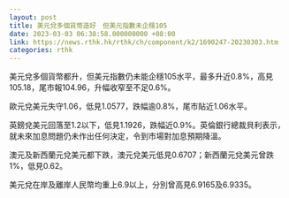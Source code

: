 ```yaml
---
layout: post
title: 美元兌多個貨幣造好　但美元指數未企穩105
date: 2023-03-03 06:38:58.000000000 +08:00
link: https://news.rthk.hk/rthk/ch/component/k2/1690247-20230303.htm
categories: rthk
---
```


美元兌多個貨幣都升，但美元指數仍未能企穩105水平，最多升近0.8%，高見105.18，尾市報104.96，升幅收窄至不足0.6%。

歐元兌美元失守1.06，低見1.0577，跌幅逾0.8%，尾市貼近1.06水平。

英鎊兌美元回落至1.2以下，低見1.1926，跌幅近0.9%。英倫銀行總裁貝利表示，就未來加息問題仍未作出任何決定，令到市場對加息預期降溫。

澳元及新西蘭元兌美元都下跌，澳元兌美元低見0.6707；新西蘭元兌美元曾跌1%，低見0.62。

美元兌在岸及離岸人民幣均重上6.9以上，分別曾高見6.9165及6.9335。
